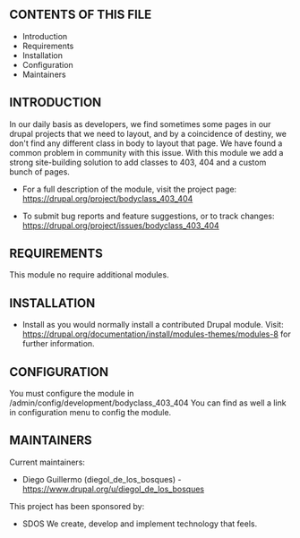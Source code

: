 CONTENTS OF THIS FILE
---------------------

 * Introduction
 * Requirements
 * Installation
 * Configuration
 * Maintainers

INTRODUCTION
------------

In our daily basis as developers, we find sometimes some pages 
in our drupal projects that we need to layout, 
and by a coincidence of destiny, we don't find any different class 
in body to layout that page.
We have found a common problem in community with this issue. 
With this module we add a strong site-building 
solution to add classes to 403, 404 and a custom bunch of pages. 


 * For a full description of the module, visit the project page:
   https://drupal.org/project/bodyclass_403_404

 * To submit bug reports and feature suggestions, or to track changes:
   https://drupal.org/project/issues/bodyclass_403_404

REQUIREMENTS
------------

This module no require additional modules.

INSTALLATION
------------

 * Install as you would normally install a contributed Drupal module. Visit:
   https://drupal.org/documentation/install/modules-themes/modules-8
   for further information.

CONFIGURATION
-------------

You must configure the module in
/admin/config/development/bodyclass_403_404
You can find as well a link in configuration menu to config the module.


MAINTAINERS
-----------

Current maintainers:
 * Diego Guillermo (diegol_de_los_bosques) - https://www.drupal.org/u/diegol_de_los_bosques

This project has been sponsored by:
 * SDOS
 We create, develop and implement technology that feels.
